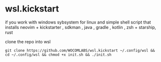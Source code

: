 # wsl.kickstart
if you work with windows sybsystem for linux and simple shell script that installs neovim + kickstarter ,  sdkman , java , gradle , kotlin  , zsh  + starship, rust

clone the repo into wsl 

```
git clone https://github.com/WOCOMLABS/wsl.kickstart ~/.config/wsl && cd ~/.config/wsl && chmod +x init.sh && ./init.sh
```



